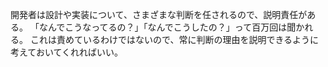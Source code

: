 開発者は設計や実装について、さまざまな判断を任されるので、説明責任がある。
「なんでこうなってるの？」「なんでこうしたの？」って百万回は聞かれる。
これは責めているわけではないので、常に判断の理由を説明できるように考えておいてくれればいい。
